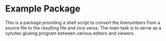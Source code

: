 # Example Package

This is a package providing a shell script to convert the linenumbers from a source file to the resulting file and vice versa.
The main task is to serve as a synctex glueing program between various editors and viewers.
